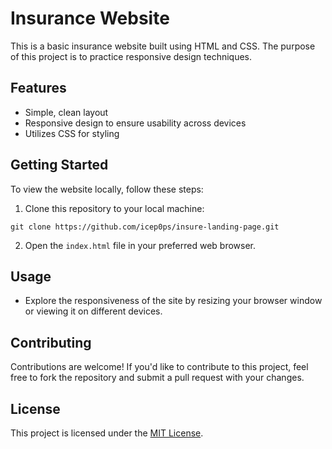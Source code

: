 # Insurance Website

This is a basic insurance website built using HTML and CSS. The purpose of this project is to practice responsive design techniques.

## Features

- Simple, clean layout
- Responsive design to ensure usability across devices
- Utilizes CSS for styling

## Getting Started

To view the website locally, follow these steps:

1. Clone this repository to your local machine:

```
git clone https://github.com/icep0ps/insure-landing-page.git
```

2. Open the `index.html` file in your preferred web browser.

## Usage

- Explore the responsiveness of the site by resizing your browser window or viewing it on different devices.

## Contributing

Contributions are welcome! If you'd like to contribute to this project, feel free to fork the repository and submit a pull request with your changes.

## License

This project is licensed under the [MIT License](LICENSE).
